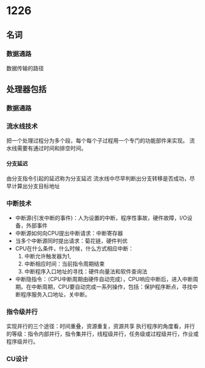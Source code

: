 # 1226
## 名词
### 数据通路
数据传输的路径

## 处理器包括
### 数据通路
### 流水线技术
把一个处理过程分为多个段，每个每个子过程用一个专门的功能部件来实现。
流水线需要有通过时间和排空时间。
#### 分支延迟
由分支指令引起的延迟称为分支延迟
流水线中尽早判断出分支转移是否成功，尽早计算出分支目标地址
### 中断技术
- 中断源(引发中断的事件)：人为设置的中断，程序性事故，硬件故障，I/O设备，外部事件
- 中断源如何向CPU提出中断请求：中断寄存器
- 当多个中断源同时提出请求：菊花链，硬件判优
- CPU在什么条件，什么时候，什么方式相应中断：
    1. 中断允许触发器为1,
    1. 中断相应时间：当前指令周期结束
    1. 中断程序入口地址的寻找：硬件向量法和软件查询法
- 中断隐指令：（CPU中断周期由硬件自动完成），CPU响应中断后，进入中断周期。在中断周期，CPU要自动完成一系列操作，包括：保护程序断点，寻找中断程序服务入口地址，关中断。
### 指令级并行
实现并行的三个途径：时间重叠，资源重复，资源共享
执行程序的角度看，并行的等级：指令内部并行，指令集并行，线程级并行，任务级或过程级并行，作业或程序级并行。
### CU设计
